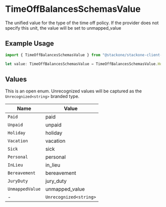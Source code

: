 # TimeOffBalancesSchemasValue

The unified value for the type of the time off policy. If the provider does not specify this unit, the value will be set to unmapped_value

## Example Usage

```typescript
import { TimeOffBalancesSchemasValue } from "@stackone/stackone-client-ts/sdk/models/shared";

let value: TimeOffBalancesSchemasValue = TimeOffBalancesSchemasValue.Holiday;
```

## Values

This is an open enum. Unrecognized values will be captured as the `Unrecognized<string>` branded type.

| Name                   | Value                  |
| ---------------------- | ---------------------- |
| `Paid`                 | paid                   |
| `Unpaid`               | unpaid                 |
| `Holiday`              | holiday                |
| `Vacation`             | vacation               |
| `Sick`                 | sick                   |
| `Personal`             | personal               |
| `InLieu`               | in_lieu                |
| `Bereavement`          | bereavement            |
| `JuryDuty`             | jury_duty              |
| `UnmappedValue`        | unmapped_value         |
| -                      | `Unrecognized<string>` |